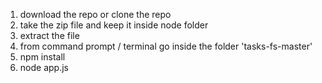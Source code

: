 
1. download the repo or clone the repo
2. take the zip file and keep it inside node folder
3. extract the file 
4. from command prompt / terminal go inside the folder 'tasks-fs-master'
5. npm install 
6. node app.js
